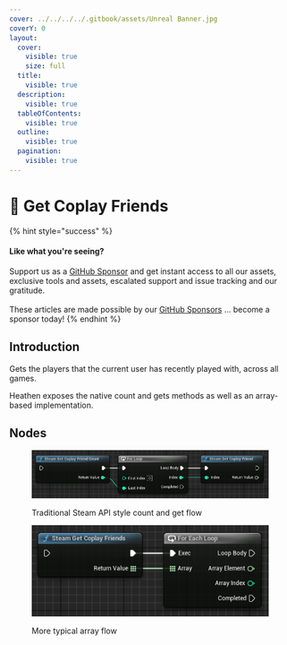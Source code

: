 ```yaml
---
cover: ../../../../.gitbook/assets/Unreal Banner.jpg
coverY: 0
layout:
  cover:
    visible: true
    size: full
  title:
    visible: true
  description:
    visible: true
  tableOfContents:
    visible: true
  outline:
    visible: true
  pagination:
    visible: true
---
```


# 🔵 Get Coplay Friends

{% hint style="success" %}
#### Like what you're seeing?

Support us as a [GitHub Sponsor](../../../../become-a-sponsor/) and get instant access to all our assets, exclusive tools and assets, escalated support and issue tracking and our gratitude.\
\
These articles are made possible by our [GitHub Sponsors](../../../../become-a-sponsor/) ... become a sponsor today!
{% endhint %}

## Introduction

Gets the players that the current user has recently played with, across all games.

Heathen exposes the native count and gets methods as well as an array-based implementation.

## Nodes

<figure><img src="../../../../.gitbook/assets/image (19) (1) (1) (1).png" alt=""><figcaption><p>Traditional Steam API style count and get flow</p></figcaption></figure>

<figure><img src="../../../../.gitbook/assets/image (20) (1) (1) (1).png" alt=""><figcaption><p>More typical array flow</p></figcaption></figure>
